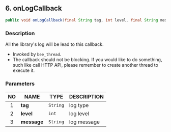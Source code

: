 ## 6. onLogCallback

```java
public void onLogCallback(final String tag, int level, final String message);
```

### Description

All the library's log will be lead to this callback.

* Invoked by `bee_thread`.
* The callback should not be blocking. If you would like to do something, such like call HTTP API, please remember to create another thread to execute it.

### Parameters

| NO | NAME | TYPE | DESCRIPTION |
| :---: | --- | --- | --- |
| 1 | **tag** | `String` | log type |
| 2 | **level** | `int` | log level |
| 3 | **message** | `String` | log message |
